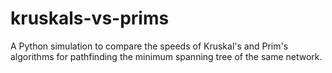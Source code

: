 # kruskals-vs-prims
A Python simulation to compare the speeds of Kruskal's and Prim's algorithms for pathfinding the minimum spanning tree of the same network.

